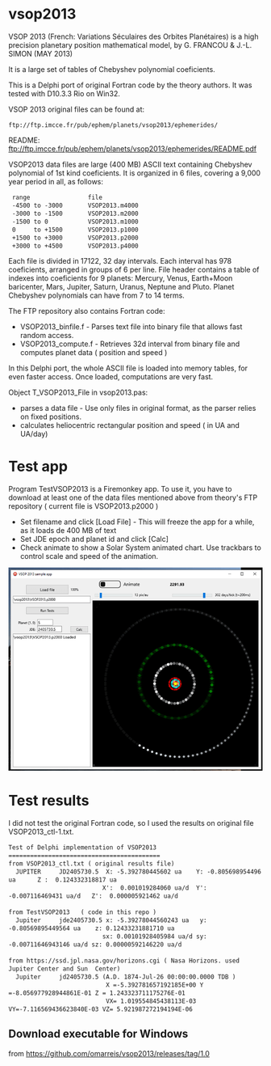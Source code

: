 # vsop2013

VSOP 2013 (French: Variations Séculaires des Orbites Planétaires) is a high precision planetary position mathematical model, by G. FRANCOU & J.-L. SIMON (MAY 2013)

It is a large set of tables of  Chebyshev polynomial coeficients. 

This is a Delphi port of original Fortran code by the theory authors.  It was tested with D10.3.3 Rio on Win32.

VSOP 2013 original files can be found at:

    ftp://ftp.imcce.fr/pub/ephem/planets/vsop2013/ephemerides/
 
README: ftp://ftp.imcce.fr/pub/ephem/planets/vsop2013/ephemerides/README.pdf
 
VSOP2013 data files are large (400 MB) ASCII text containing Chebyshev polynomial of 1st kind coeficients. 
It is organized in 6 files, covering a 9,000 year period in all, as follows:
  
     range                file
     -4500 to -3000       VSOP2013.m4000
     -3000 to -1500       VSOP2013.m2000
     -1500 to 0           VSOP2013.m1000
     0     to +1500       VSOP2013.p1000
     +1500 to +3000       VSOP2013.p2000
     +3000 to +4500       VSOP2013.p4000

Each file is divided in 17122, 32 day intervals. Each interval has 978 coeficients, arranged in groups of 6 per line. File header contains a table of indexes into coeficients for 9 planets: Mercury, Venus, Earth+Moon baricenter, Mars, Jupiter, Saturn, Uranus, Neptune and Pluto.
Planet Chebyshev polynomials can have from 7 to 14 terms. 

The FTP repository also contains Fortran code:
* VSOP2013_binfile.f - Parses text file into binary file that allows fast random access.
* VSOP2013_compute.f - Retrieves 32d interval from binary file and computes planet data ( position and speed )

In this Delphi port, the whole ASCII file is loaded into memory tables, for even faster access. 
Once loaded, computations are very fast. 

Object T_VSOP2013_File in vsop2013.pas:
* parses a data file - Use only files in original format, as the parser relies on fixed positions.
* calculates heliocentric rectangular position and speed ( in UA and UA/day)

# Test app
Program TestVSOP2013 is a Firemonkey app. To use it, you have to download at least one of the data files mentioned above from theory's FTP repository ( current file is VSOP2013.p2000 )  

* Set filename and click [Load File] - This will freeze the app for a while, as it loads de 400 MB of text
* Set JDE epoch and planet id and click [Calc]
* Check animate to show a Solar System animated chart.  Use trackbars to control scale and speed of the animation. 

![screenshot](screenshotTestVSOP2013.png)

# Test results

I did not test the original Fortran code, so I used the results on original file VSOP2013_ctl-1.txt.

    Test of Delphi implementation of VSOP2013
    ==========================================
    from VSOP2013_ctl.txt ( original results file)
      JUPITER     JD2405730.5  X: -5.392780445602 ua    Y: -0.805698954496 ua      Z :  0.124332318817 ua  
                              X':  0.001019284060 ua/d  Y': -0.007116469431 ua/d   Z':  0.000005921462 ua/d
						   
    from TestVSOP2013   ( code in this repo )
      Jupiter     jde2405730.5 x: -5.39278044560243 ua   y: -0.80569895449564 ua    z: 0.12433231881710 ua
                              sx: 0.00101928405984 ua/d sy: -0.00711646943146 ua/d sz: 0.00000592146220 ua/d			      
    
    from https://ssd.jpl.nasa.gov/horizons.cgi ( Nasa Horizons. used Jupiter Center and Sun  Center)
      Jupiter     jd2405730.5 (A.D. 1874-Jul-26 00:00:00.0000 TDB )  
                               X =-5.392781657192185E+00 Y =-8.056977928944861E-01 Z = 1.243323711175276E-01
                               VX= 1.019554845438113E-03 VY=-7.116569436623840E-03 VZ= 5.921987272194194E-06

## Download executable for Windows 

from https://github.com/omarreis/vsop2013/releases/tag/1.0


